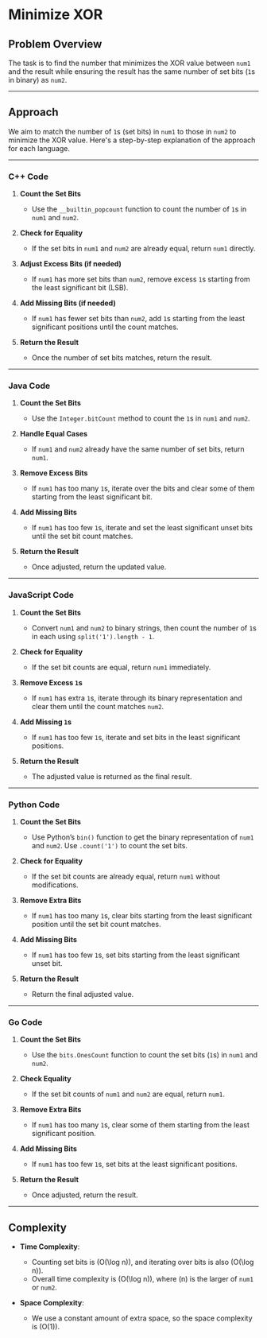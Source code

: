 # Minimize XOR  

## Problem Overview  

The task is to find the number that minimizes the XOR value between `num1` and the result while ensuring the result has the same number of set bits (`1`s in binary) as `num2`.

---

## Approach  

We aim to match the number of `1`s (set bits) in `num1` to those in `num2` to minimize the XOR value. Here's a step-by-step explanation of the approach for each language.

---

### C++ Code  

1. **Count the Set Bits**  
   - Use the `__builtin_popcount` function to count the number of `1`s in `num1` and `num2`.  

2. **Check for Equality**  
   - If the set bits in `num1` and `num2` are already equal, return `num1` directly.  

3. **Adjust Excess Bits (if needed)**  
   - If `num1` has more set bits than `num2`, remove excess `1`s starting from the least significant bit (LSB).  

4. **Add Missing Bits (if needed)**  
   - If `num1` has fewer set bits than `num2`, add `1`s starting from the least significant positions until the count matches.  

5. **Return the Result**  
   - Once the number of set bits matches, return the result.  

---

### Java Code  

1. **Count the Set Bits**  
   - Use the `Integer.bitCount` method to count the `1`s in `num1` and `num2`.  

2. **Handle Equal Cases**  
   - If `num1` and `num2` already have the same number of set bits, return `num1`.  

3. **Remove Excess Bits**  
   - If `num1` has too many `1`s, iterate over the bits and clear some of them starting from the least significant bit.  

4. **Add Missing Bits**  
   - If `num1` has too few `1`s, iterate and set the least significant unset bits until the set bit count matches.  

5. **Return the Result**  
   - Once adjusted, return the updated value.  

---

### JavaScript Code  

1. **Count the Set Bits**  
   - Convert `num1` and `num2` to binary strings, then count the number of `1`s in each using `split('1').length - 1`.  

2. **Check for Equality**  
   - If the set bit counts are equal, return `num1` immediately.  

3. **Remove Excess `1`s**  
   - If `num1` has extra `1`s, iterate through its binary representation and clear them until the count matches `num2`.  

4. **Add Missing `1`s**  
   - If `num1` has too few `1`s, iterate and set bits in the least significant positions.  

5. **Return the Result**  
   - The adjusted value is returned as the final result.  

---

### Python Code  

1. **Count the Set Bits**  
   - Use Python’s `bin()` function to get the binary representation of `num1` and `num2`. Use `.count('1')` to count the set bits.  

2. **Check for Equality**  
   - If the set bit counts are already equal, return `num1` without modifications.  

3. **Remove Extra Bits**  
   - If `num1` has too many `1`s, clear bits starting from the least significant position until the set bit count matches.  

4. **Add Missing Bits**  
   - If `num1` has too few `1`s, set bits starting from the least significant unset bit.  

5. **Return the Result**  
   - Return the final adjusted value.  

---

### Go Code  

1. **Count the Set Bits**  
   - Use the `bits.OnesCount` function to count the set bits (`1`s) in `num1` and `num2`.  

2. **Check Equality**  
   - If the set bit counts of `num1` and `num2` are equal, return `num1`.  

3. **Remove Extra Bits**  
   - If `num1` has too many `1`s, clear some of them starting from the least significant position.  

4. **Add Missing Bits**  
   - If `num1` has too few `1`s, set bits at the least significant positions.  

5. **Return the Result**  
   - Once adjusted, return the result.  

---

## Complexity  

- **Time Complexity**:  
  - Counting set bits is \(O(\log n)\), and iterating over bits is also \(O(\log n)\).  
  - Overall time complexity is \(O(\log n)\), where \(n\) is the larger of `num1` or `num2`.  

- **Space Complexity**:  
  - We use a constant amount of extra space, so the space complexity is \(O(1)\).  
